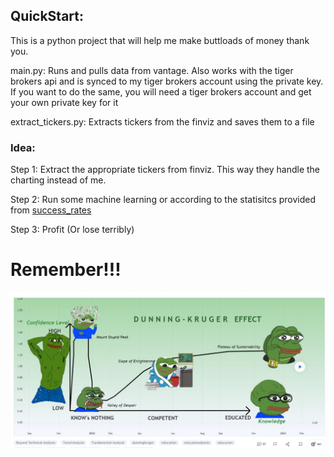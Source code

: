## QuickStart:

This is a python project that will help me make buttloads of money thank you.

main.py: Runs and pulls data from vantage. Also works with the tiger brokers api and is synced to my tiger brokers
account using the private key. If you want to do the same, you will need a tiger brokers account and
get your own private key for it

extract_tickers.py: Extracts tickers from the finviz and saves them to a file

### Idea:

Step 1: Extract the appropriate tickers from finviz. This way they handle the charting instead of me.

Step 2: Run some machine learning or according to the 
statisitcs provided from [success_rates](https://the5ers.com/price-pattern-study/)

Step 3: Profit (Or lose terribly)

# Remember!!!

![dunning_kruger](./Assets/DunningKrugerEffect.jpg)